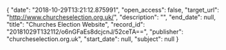 {
  "date": "2018-10-29T13:21:12.875991", 
  "open_access": false, 
  "target_url": "http://www.churcheselection.org.uk/", 
  "description": "", 
  "end_date": null, 
  "title": "Churches Election Website", 
  "record_id": "20181029T132112/o6nGFaEs8dcjcnJ/52ceTA==", 
  "publisher": "churcheselection.org.uk", 
  "start_date": null, 
  "subject": null
}

